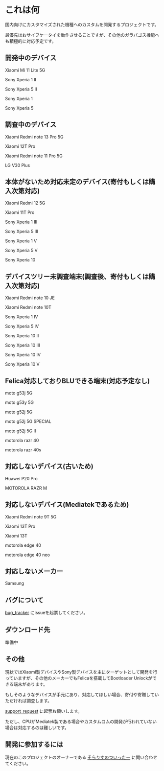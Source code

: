 # これは何

国内向けにカスタマイズされた機種へのカスタムを開発するプロジェクトです。

最優先はおサイフケータイを動作させることですが、その他のガラパゴス機能へも積極的に対応予定です。

## 開発中のデバイス

Xiaomi Mi 11 Lite 5G

Sony Xperia 1 II

Sony Xperia 5 II

Sony Xperia 1

Sony Xperia 5

## 調査中のデバイス

Xiaomi Redmi note 13 Pro 5G

Xiaomi 12T Pro

Xiaomi Redmi note 11 Pro 5G

LG V30 Plus

## 本体がないため対応未定のデバイス(寄付もしくは購入次第対応)

Xiaomi Redmi 12 5G

Xiaomi 11T Pro

Sony Xperia 1 III

Sony Xperia 5 III

Sony Xperia 1 V

Sony Xperia 5 V

Sony Xperia 10

## デバイスツリー未調査端末(調査後、寄付もしくは購入次第対応)

Xiaomi Redmi note 10 JE

Xiaomi Redmi note 10T

Sony Xperia 1 IV

Sony Xperia 5 IV

Sony Xperia 10 II

Sony Xperia 10 III

Sony Xperia 10 IV

Sony Xperia 10 V

## Felica対応しておりBLUできる端末(対応予定なし)

moto g53j 5G

moto g53y 5G

moto g52j 5G

moto g52j 5G SPECIAL

moto g52j 5G II

motorola razr 40 

motorola razr 40s


## 対応しないデバイス(古いため)

Huawei P20 Pro

MOTOROLA RAZR M


## 対応しないデバイス(Mediatekであるため)

Xiaomi Redmi note 9T 5G

Xiaomi 13T Pro

Xiaomi 13T

motorola edge 40

motorola edge 40 neo

## 対応しないメーカー

Samsung


## バグについて

[bug_tracker](https://github.com/felica-droid/bug_tracker) にissueを起票してください。

## ダウンロード先

準備中

## その他

現状ではXiaomi製デバイスやSony製デバイスを主にターゲットとして開発を行っていますが、その他のメーカーでもFelicaを搭載してBootloader Unlockができる端末があります。

もしそのようなデバイスが手元にあり、対応してほしい場合、寄付や寄贈していただければ調査します。

[support_request](https://github.com/felica-droid/support_request) に起票お願いします。



ただし、CPUがMediatek製である場合やカスタムロムの開発が行われていない場合は対応するのは難しいです。

## 開発に参加するには

現在のこのプロジェクトのオーナーである
[そらりすのついったー](https://x.com/soralis_0912)
に問い合わせてください。

